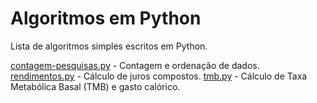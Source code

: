 # Algoritmos em Python
Lista de algoritmos simples escritos em Python.

[contagem-pesquisas.py](contagem-pesquisas.py) - Contagem e ordenação de dados.
[rendimentos.py](rendimentos.py) - Cálculo de juros compostos.
[tmb.py](tmb.py) - Cálculo de Taxa Metabólica Basal (TMB) e gasto calórico.
